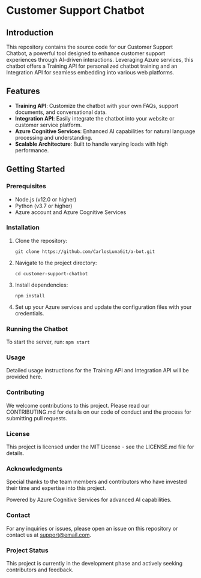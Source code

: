 # Customer Support Chatbot

## Introduction
This repository contains the source code for our Customer Support Chatbot, a powerful tool designed to enhance customer support experiences through AI-driven interactions. Leveraging Azure services, this chatbot offers a Training API for personalized chatbot training and an Integration API for seamless embedding into various web platforms.

## Features
- **Training API**: Customize the chatbot with your own FAQs, support documents, and conversational data.
- **Integration API**: Easily integrate the chatbot into your website or customer service platform.
- **Azure Cognitive Services**: Enhanced AI capabilities for natural language processing and understanding.
- **Scalable Architecture**: Built to handle varying loads with high performance.

## Getting Started
### Prerequisites
- Node.js (v12.0 or higher)
- Python (v3.7 or higher)
- Azure account and Azure Cognitive Services

### Installation
1. Clone the repository:
    ```
    git clone https://github.com/CarlosLunaGit/a-bot.git
    ```

2. Navigate to the project directory:
    ```
    cd customer-support-chatbot
    ```

2. Install dependencies:
    ```
    npm install
    ```

2. Set up your Azure services and update the configuration files with your credentials.

### Running the Chatbot

To start the server, run:
    ```
    npm start
    ```

### Usage
Detailed usage instructions for the Training API and Integration API will be provided here.

### Contributing
We welcome contributions to this project. Please read our CONTRIBUTING.md for details on our code of conduct and the process for submitting pull requests.

### License
This project is licensed under the MIT License - see the LICENSE.md file for details.

### Acknowledgments
Special thanks to the team members and contributors who have invested their time and expertise into this project.

Powered by Azure Cognitive Services for advanced AI capabilities.

### Contact
For any inquiries or issues, please open an issue on this repository or contact us at support@email.com.

### Project Status
This project is currently in the development phase and actively seeking contributors and feedback.